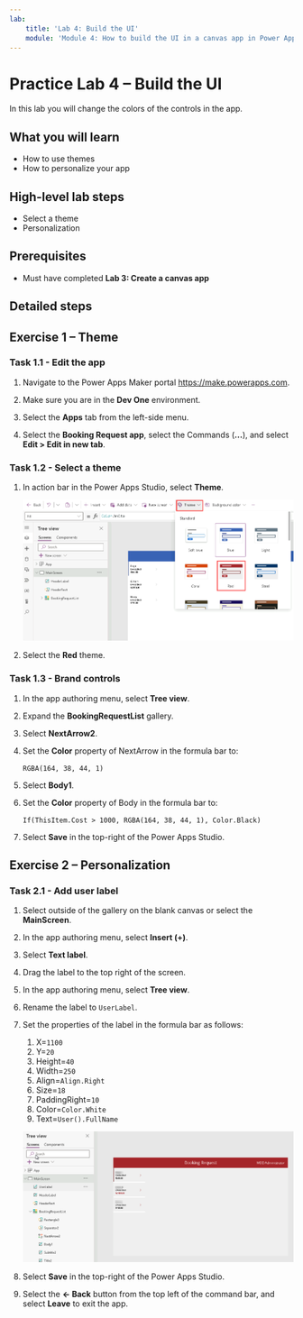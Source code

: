 ```yaml
---
lab:
    title: 'Lab 4: Build the UI'
    module: 'Module 4: How to build the UI in a canvas app in Power Apps'
---
```


# Practice Lab 4 – Build the UI

In this lab you will change the colors of the controls in the app.

## What you will learn

- How to use themes
- How to personalize your app

## High-level lab steps

- Select a theme
- Personalization
  
## Prerequisites

- Must have completed **Lab 3: Create a canvas app**

## Detailed steps

## Exercise 1 – Theme

### Task 1.1 - Edit the app

1. Navigate to the Power Apps Maker portal <https://make.powerapps.com>.

1. Make sure you are in the **Dev One** environment.

1. Select the **Apps** tab from the left-side menu.

1. Select the **Booking Request app**, select the Commands (**...**), and select **Edit > Edit in new tab**.

### Task 1.2 - Select a theme

1. In action bar in the Power Apps Studio, select **Theme**.

    ![Screenshot of select themes.](../media/select-theme.png)

1. Select the **Red** theme.

### Task 1.3 - Brand controls

1. In the app authoring menu, select **Tree view**.

1. Expand the **BookingRequestList** gallery.

1. Select **NextArrow2**.

1. Set the **Color** property of NextArrow in the formula bar to:

    ```powerappsfl
    RGBA(164, 38, 44, 1)
    ```

1. Select **Body1**.

1. Set the **Color** property of Body in the formula bar to:

    ```powerappsfl
    If(ThisItem.Cost > 1000, RGBA(164, 38, 44, 1), Color.Black)
    ```

1. Select **Save** in the top-right of the Power Apps Studio.


## Exercise 2 – Personalization

### Task 2.1 - Add user label

1. Select outside of the gallery on the blank canvas or select the **MainScreen**.

1. In the app authoring menu, select **Insert (+)**.

1. Select **Text label**.

1. Drag the label to the top right of the screen.

1. In the app authoring menu, select **Tree view**.

1. Rename the label to `UserLabel`.

1. Set the properties of the label in the formula bar as follows:

   1. X=`1100`
   1. Y=`20`
   1. Height=`40`
   1. Width=`250`
   1. Align=`Align.Right`
   1. Size=`18`
   1. PaddingRight=`10`
   1. Color=`Color.White`
   1. Text=`User().FullName`

    ![Screenshot of the main screen with personalization.](../media/main-screen-personalized.png)

1. Select **Save** in the top-right of the Power Apps Studio.

1. Select the **<- Back** button from the top left of the command bar, and select **Leave** to exit the app.

